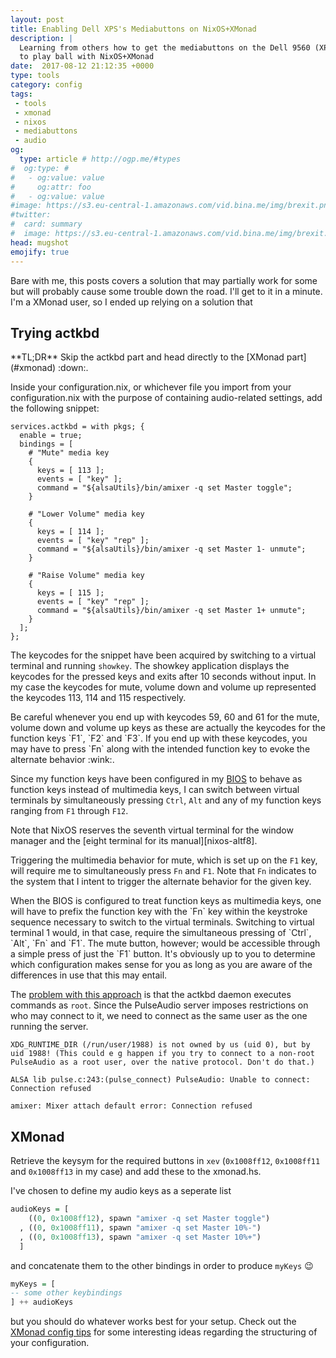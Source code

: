 ```yaml
---
layout: post
title: Enabling Dell XPS's Mediabuttons on NixOS+XMonad
description: |
  Learning from others how to get the mediabuttons on the Dell 9560 (XPS)
  to play ball with NixOS+XMonad
date:  2017-08-12 21:12:35 +0000
type: tools
category: config
tags:
 - tools
 - xmonad
 - nixos
 - mediabuttons
 - audio
og:
  type: article # http://ogp.me/#types
#  og:type: #
#   - og:value: value
#     og:attr: foo
#   - og:value: value
#image: https://s3.eu-central-1.amazonaws.com/vid.bina.me/img/brexit.png
#twitter:
#  card: summary
#  image: https://s3.eu-central-1.amazonaws.com/vid.bina.me/img/brexit.png
head: mugshot
emojify: true
---
```

Bare with me, this posts covers a solution that may partially work for some
but will probably cause some trouble down the road. I'll get to it in a minute.
I'm a XMonad user, so I ended up relying on a solution that

## Trying actkbd

<div class="element note">
**TL;DR** Skip the actkbd part and head directly to the [XMonad part](#xmonad) :down:.
</div>

Inside your configuration.nix, or whichever file you import from your
configuration.nix with the purpose of containing audio-related settings, add
the following snippet:

```nixos
services.actkbd = with pkgs; {
  enable = true;
  bindings = [
    # "Mute" media key
    {
      keys = [ 113 ];
      events = [ "key" ];
      command = "${alsaUtils}/bin/amixer -q set Master toggle";
    }

    # "Lower Volume" media key
    {
      keys = [ 114 ];
      events = [ "key" "rep" ];
      command = "${alsaUtils}/bin/amixer -q set Master 1- unmute";
    }

    # "Raise Volume" media key
    {
      keys = [ 115 ];
      events = [ "key" "rep" ];
      command = "${alsaUtils}/bin/amixer -q set Master 1+ unmute";
    }
  ];
};
```

The keycodes for the snippet have been acquired by switching to a virtual
terminal and running
`showkey`. The showkey application displays the keycodes for the pressed keys
and exits after 10 seconds without input. In my case the keycodes for mute,
volume down and volume up represented the keycodes 113, 114 and 115
respectively.

<div class="element note">
Be careful whenever you end up with keycodes 59, 60 and 61 for the mute, volume
down and volume up keys as these are actually the keycodes for the function
keys `F1`, `F2` and `F3`. If you end up with these keycodes, you may have to
press `Fn` along with the intended function key to evoke the alternate behavior
:wink:.
</div>

Since my function keys have been configured in my [BIOS][dell-bios-fn] to
behave as function keys instead of multimedia keys, I can switch between
virtual terminals by simultaneously pressing `Ctrl`, `Alt` and any of my
function keys ranging from `F1` through `F12`.

<div class="element note">
Note that NixOS reserves the seventh virtual terminal for the window manager
and the [eight terminal for its manual][nixos-altf8].
</div>


Triggering the multimedia behavior for mute, which is set
up on the `F1` key, will require me to simultaneously press `Fn` and `F1`. Note
that `Fn` indicates to the system that I intent to trigger the alternate
behavior for the given key.

<div class="element note">
When the BIOS is configured to treat function keys as multimedia keys, one will
have to prefix the function key with the `Fn` key within the keystroke sequence
necessary to switch to the virtual terminals. Switching to virtual terminal 1
would, in that case, require the simultaneous pressing of `Ctrl`, `Alt`, `Fn`
and `F1`. The mute button, however; would be accessible through a simple press
of just the `F1` button. It's obviously up to you to determine which
configuration makes sense for you as long as you are aware of the differences
in use that this may entail.
</div>

The [problem with this approach][github-issue] is that the actkbd daemon
executes commands as `root`. Since the PulseAudio server imposes restrictions
on who may connect to it, we need to connect as the same user as the one
running the server.

```
XDG_RUNTIME_DIR (/run/user/1988) is not owned by us (uid 0), but by uid 1988! (This could e g happen if you try to connect to a non-root PulseAudio as a root user, over the native protocol. Don't do that.)

ALSA lib pulse.c:243:(pulse_connect) PulseAudio: Unable to connect: Connection refused

amixer: Mixer attach default error: Connection refused
```
## XMonad

Retrieve the keysym for the required buttons in `xev` (`0x1008ff12`,
`0x1008ff11` and `0x1008ff13` in my case) and add these to the xmonad.hs.

I've chosen to define my audio keys as a seperate list

```haskell
audioKeys = [
    ((0, 0x1008ff12), spawn "amixer -q set Master toggle")
  , ((0, 0x1008ff11), spawn "amixer -q set Master 10%-")
  , ((0, 0x1008ff13), spawn "amixer -q set Master 10%+")
  ]
```

and concatenate them to the other bindings in order to produce `myKeys` :wink:

```haskell
myKeys = [
-- some other keybindings
] ++ audioKeys
```

but you should do whatever works best for your setup. Check out the
[XMonad config tips][xmonad-config-tips] for some interesting ideas regarding
the structuring of your configuration.

[dell-bios-fn]: https://www.howtogeek.com/235351/how-to-choose-whether-your-function-keys-are-f1-f12-keys-or-special-keys/
[nixos-altf8]: https://nixos.org/nixos/manual/#sec-installation
[github-issue]: https://github.com/NixOS/nixpkgs/issues/24297
[xmonad-config-tips]: https://wiki.haskell.org/Xmonad/General_xmonad.hs_config_tips
